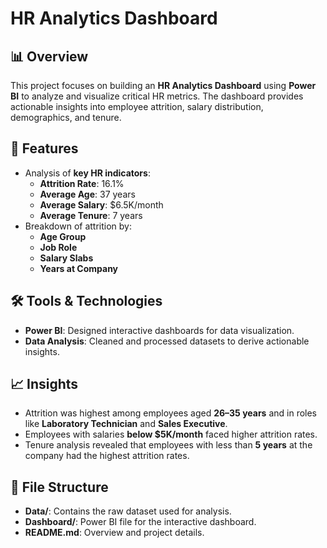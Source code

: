 # HR Analytics Dashboard  

## 📊 Overview  
This project focuses on building an **HR Analytics Dashboard** using **Power BI** to analyze and visualize critical HR metrics. The dashboard provides actionable insights into employee attrition, salary distribution, demographics, and tenure.  

## 🚀 Features  
- Analysis of **key HR indicators**:  
  - **Attrition Rate**: 16.1%  
  - **Average Age**: 37 years  
  - **Average Salary**: $6.5K/month  
  - **Average Tenure**: 7 years  
- Breakdown of attrition by:  
  - **Age Group**  
  - **Job Role**  
  - **Salary Slabs**  
  - **Years at Company**  

## 🛠 Tools & Technologies  
- **Power BI**: Designed interactive dashboards for data visualization.  
- **Data Analysis**: Cleaned and processed datasets to derive actionable insights.  

## 📈 Insights  
- Attrition was highest among employees aged **26–35 years** and in roles like **Laboratory Technician** and **Sales Executive**.  
- Employees with salaries **below $5K/month** faced higher attrition rates.  
- Tenure analysis revealed that employees with less than **5 years** at the company had the highest attrition rates.  

## 📂 File Structure  
- **Data/**: Contains the raw dataset used for analysis.  
- **Dashboard/**: Power BI file for the interactive dashboard.  
- **README.md**: Overview and project details.  


